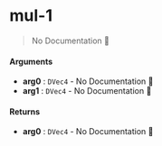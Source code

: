 # mul\-1

> No Documentation 🚧

#### Arguments

- **arg0** : `DVec4` \- No Documentation 🚧
- **arg1** : `DVec4` \- No Documentation 🚧

#### Returns

- **arg0** : `DVec4` \- No Documentation 🚧
